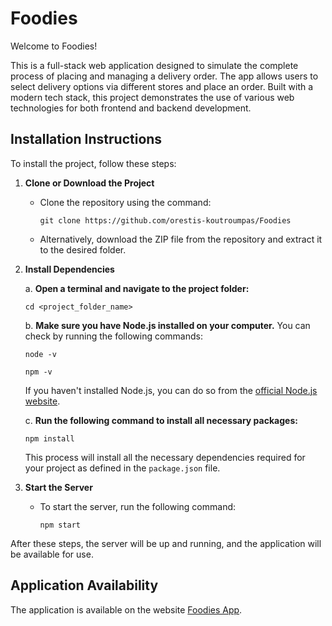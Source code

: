 # Foodies

Welcome to Foodies!

This is a full-stack web application designed to simulate the complete process of placing and managing a delivery order. The app allows users to select delivery options via different stores and place an order. Built with a modern tech stack, this project demonstrates the use of various web technologies for both frontend and backend development.

## Installation Instructions

To install the project, follow these steps:

1. **Clone or Download the Project**
   - Clone the repository using the command:
     ```
     git clone https://github.com/orestis-koutroumpas/Foodies
     ```
   - Alternatively, download the ZIP file from the repository and extract it to the desired folder.

2. **Install Dependencies**

    a. **Open a terminal and navigate to the project folder:**

    ```
    cd <project_folder_name>
    ```

    b. **Make sure you have Node.js installed on your computer.** You can check by running the following commands:

    ```
    node -v
    ```

    ```
    npm -v
    ```

    If you haven't installed Node.js, you can do so from the [official Node.js website](https://nodejs.org/).

    c. **Run the following command to install all necessary packages:**

    ```
    npm install
    ```

    This process will install all the necessary dependencies required for your project as defined in the `package.json` file.

3. **Start the Server**
   - To start the server, run the following command:
     ```
     npm start
     ```

After these steps, the server will be up and running, and the application will be available for use.

## Application Availability

The application is available on the website [Foodies App](https://foodies-app-58fe3d79abda.herokuapp.com/).

